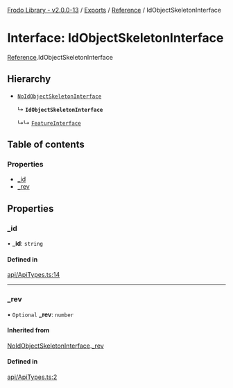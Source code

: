 [Frodo Library - v2.0.0-13](../README.md) / [Exports](../modules.md) / [Reference](../modules/Reference.md) / IdObjectSkeletonInterface

# Interface: IdObjectSkeletonInterface

[Reference](../modules/Reference.md).IdObjectSkeletonInterface

## Hierarchy

- [`NoIdObjectSkeletonInterface`](Reference.NoIdObjectSkeletonInterface.md)

  ↳ **`IdObjectSkeletonInterface`**

  ↳↳ [`FeatureInterface`](Reference.FeatureInterface.md)

## Table of contents

### Properties

- [\_id](Reference.IdObjectSkeletonInterface.md#_id)
- [\_rev](Reference.IdObjectSkeletonInterface.md#_rev)

## Properties

### \_id

• **\_id**: `string`

#### Defined in

[api/ApiTypes.ts:14](https://github.com/vscheuber/frodo-lib/blob/114bd67/src/api/ApiTypes.ts#L14)

___

### \_rev

• `Optional` **\_rev**: `number`

#### Inherited from

[NoIdObjectSkeletonInterface](Reference.NoIdObjectSkeletonInterface.md).[_rev](Reference.NoIdObjectSkeletonInterface.md#_rev)

#### Defined in

[api/ApiTypes.ts:2](https://github.com/vscheuber/frodo-lib/blob/114bd67/src/api/ApiTypes.ts#L2)
